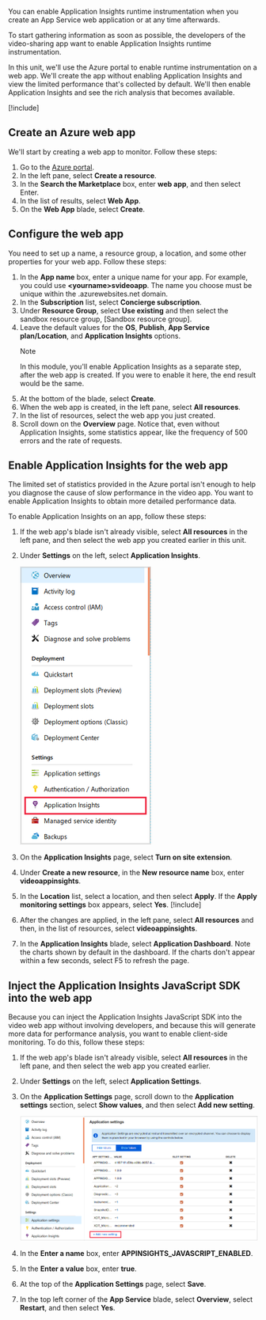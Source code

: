You can enable Application Insights runtime instrumentation when you create an App Service web application or at any time afterwards.

To start gathering information as soon as possible, the developers of the video-sharing app want to enable Application Insights runtime instrumentation.

In this unit, we'll use the Azure portal to enable runtime instrumentation on a web app. We'll create the app without enabling Application Insights and view the limited performance that's collected by default. We'll then enable Application Insights and see the rich analysis that becomes available.

[!include[](../../../includes/azure-sandbox-activate.md)]

## Create an Azure web app

We'll start by creating a web app to monitor. Follow these steps:

1. Go to the [Azure portal](https://portal.azure.com/learn.docs.microsoft.com?azure-portal=true).
1. In the left pane, select **Create a resource**.
1. In the **Search the Marketplace** box, enter **web app**, and then select Enter.
1. In the list of results, select **Web App**.
1. On the **Web App** blade, select **Create**.

## Configure the web app

You need to set up a name, a resource group, a location, and some other properties for your web app. Follow these steps:

1. In the **App name** box, enter a unique name for your app. For example, you could use **&lt;yourname&gt;svideoapp**. The name you choose must be unique within the .azurewebsites.net domain.
1. In the **Subscription** list, select **Concierge subscription**.
1. Under **Resource Group**, select **Use existing** and then select the sandbox resource group, <rgn>[Sandbox resource group]</rgn>.
1. Leave the default values for the **OS**, **Publish**, **App Service plan/Location**, and **Application Insights** options.
    > [!NOTE]
    > In this module, you'll enable Application Insights as a separate step, after the web app is created. If you were to enable it here, the end result would be the same.
1. At the bottom of the blade, select **Create**.
1. When the web app is created, in the left pane, select **All resources**.
1. In the list of resources, select the web app you just created.
1. Scroll down on the **Overview** page. Notice that, even without Application Insights, some statistics appear, like the frequency of 500 errors and the rate of requests.

## Enable Application Insights for the web app

The limited set of statistics provided in the Azure portal isn't enough to help you diagnose the cause of slow performance in the video app. You want to enable Application Insights to obtain more detailed performance data.

To enable Application Insights on an app, follow these steps:

1. If the web app's blade isn't already visible, select **All resources** in the left pane, and then select the web app you created earlier in this unit.
1. Under **Settings** on the left, select **Application Insights**.

    ![Web app navigation blade](../media/3-web-app-nav-blade.png)

1. On the **Application Insights** page, select **Turn on site extension**.
1. Under **Create a new resource**, in the **New resource name** box, enter **videoappinsights**.
1. In the **Location** list, select a location, and then select **Apply**. If the **Apply monitoring settings** box appears, select **Yes**.
    [!include[](../../../includes/azure-sandbox-regions-first-mention-note-friendly.md)]
1. After the changes are applied, in the left pane, select **All resources** and then, in the list of resources, select **videoappinsights**.
1. In the **Application Insights** blade, select **Application Dashboard**. Note the charts shown by default in the dashboard. If the charts don't appear within a few seconds, select F5 to refresh the page.

## Inject the Application Insights JavaScript SDK into the web app

Because you can inject the Application Insights JavaScript SDK into the video web app without involving developers, and because this will generate more data for performance analysis, you want to enable client-side monitoring. To do this, follow these steps:

1. If the web app's blade isn't already visible, select **All resources** in the left pane, and then select the web app you created earlier.
1. Under **Settings** on the left, select **Application Settings**.
1. On the **Application Settings** page, scroll down to the **Application settings** section, select **Show values**, and then select **Add new setting**.

    ![Add new application setting](../media/3-enable-client-side-monitoring.png)

1. In the **Enter a name** box, enter **APPINSIGHTS_JAVASCRIPT_ENABLED**.
1. In the **Enter a value** box, enter **true**.
1. At the top of the **Application Settings** page, select **Save**.
1. In the top left corner of the **App Service** blade, select **Overview**, select **Restart**, and then select **Yes**.
